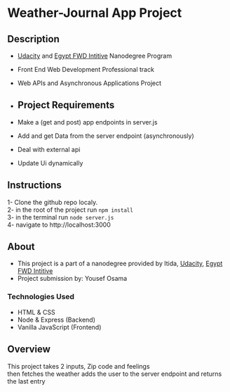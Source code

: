 # Weather-Journal App Project

## Description

-   [Udacity](https://www.udacity.com/) and [Egypt FWD Intitive](https://www.egfwd.com) Nanodegree Program
-   Front End Web Development Professional track
-   Web APIs and Asynchronous Applications Project

-   ## Project Requirements

-   Make a (get and post) app endpoints in server.js
-   Add and get Data from the server endpoint (asynchronously)
-   Deal with external api
-   Update Ui dynamically

## Instructions

1- Clone the github repo localy.<br>
2- in the root of the project run `npm install`<br>
3- in the terminal run `node server.js`<br>
4- navigate to http://localhost:3000<br>

## About

-   This project is a part of a nanodegree provided by Itida, [Udacity](https://www.udacity.com/), [Egypt FWD Intitive](https://www.egfwd.com)
-   Project submission by: Yousef Osama

### Technologies Used

- HTML & CSS
-   Node & Express (Backend)
-   Vanilla JavaScript (Frontend)

## Overview
This project takes 2 inputs, Zip code and feelings<br>
then fetches the weather adds the user to the server endpoint and returns the last entry

